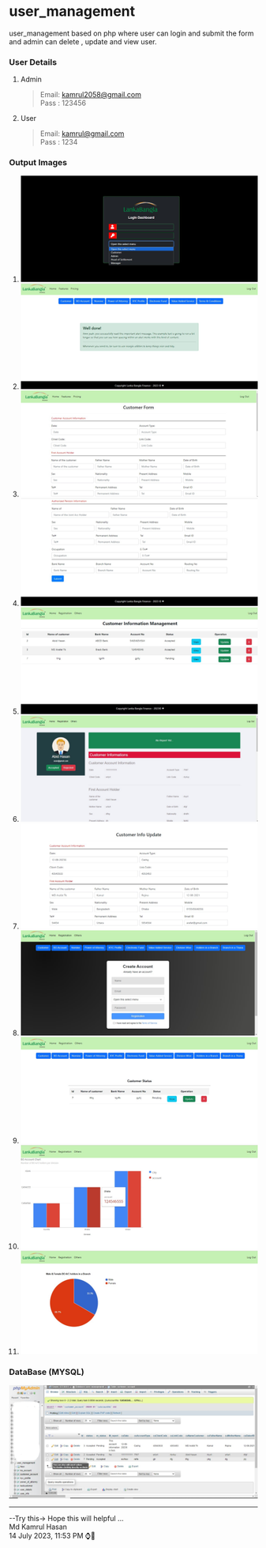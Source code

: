 # user_management
user_management based on php where user can login and submit the form and admin can delete , update and view user.
### User Details
1. Admin
   >Email: kamrul2058@gmail.com  <br>
   >Pass : 123456  <br>
2. User
   >Email: kamrul@gmail.com  <br>
   >Pass : 1234  <br>

### Output Images
1. ![image](https://github.com/coderskamrul/Lonka-Bnagla-PHP-Project/blob/main/Assets/logIn.jpg)
2. ![image](https://github.com/coderskamrul/Lonka-Bnagla-PHP-Project/blob/main/Assets/user%20home.jpg)
3. ![image](https://github.com/coderskamrul/Lonka-Bnagla-PHP-Project/blob/main/Assets/customer%20form.jpg)
4. ![image](https://github.com/coderskamrul/Lonka-Bnagla-PHP-Project/blob/main/Assets/customer%20form01.jpg)
5. ![image](https://github.com/coderskamrul/Lonka-Bnagla-PHP-Project/blob/main/Assets/customer%20info%20panel.jpg)
6. ![image](https://github.com/coderskamrul/Lonka-Bnagla-PHP-Project/blob/main/Assets/user%20view.jpg)
7. ![image](https://github.com/coderskamrul/Lonka-Bnagla-PHP-Project/blob/main/Assets/customer%20info%20update.jpg)
8. ![image](https://github.com/coderskamrul/Lonka-Bnagla-PHP-Project/blob/main/Assets/user%20registration.jpg)
9. ![image](https://github.com/coderskamrul/Lonka-Bnagla-PHP-Project/blob/main/Assets/admin%20home.jpg)
10. ![image](https://github.com/coderskamrul/Lonka-Bnagla-PHP-Project/blob/main/Assets/BO%20chart%201.jpg)
11. ![image](https://github.com/coderskamrul/Lonka-Bnagla-PHP-Project/blob/main/Assets/BO%20chart%202.jpg)


### DataBase (MYSQL)
![image](https://github.com/coderskamrul/Lonka-Bnagla-PHP-Project/blob/main/Assets/MYSQL.jpg)






<hr>
--Try this-> Hope this will helpful ... <br>
Md Kamrul Hasan  <br>
14 July 2023, 11:53 PM ⌚🎇
